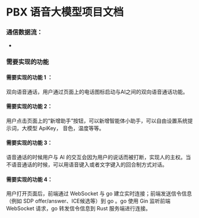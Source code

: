 # PBX 语音大模型项目文档
### 通信数据流：
- 
### 需要实现的功能
#### 需要实现的功能 1 ：
双向语音通话，用户通过页面上的电话图标启动与AI之间的双向语音通话功能。
#### 需要实现的功能 2：
用户点击页面上的“新增助手”按钮，可以新增智能体小助手，可以自由设置系统提示词，大模型 ApiKey， 音色，温度等等。
#### 需要实现的功能 3：
语音通话的时候用户与 AI 的交互会因为用户的说话而被打断，实现人的主权。当不语音通话的时候，可以用语音键入或者文字键入的回合制方式对话。
#### 需要实现的功能 4：
用户打开页面后，前端通过 WebSocket 与 go 建立实时连接；前端发送信令信息（例如 SDP offer/answer、ICE候选等）到 go 。go 使用 Gin 监听前端 WebSocket 请求，go 转发信令信息到 Rust 服务端进行连接。
